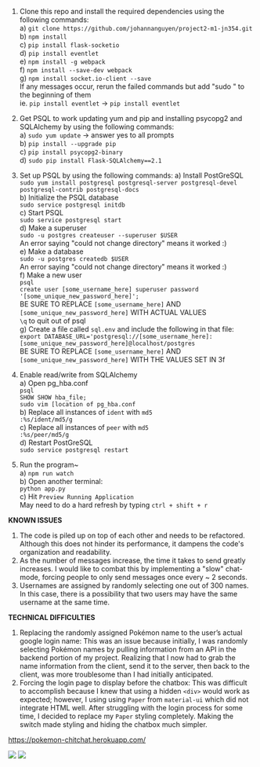 1. Clone this repo and install the required dependencies using the following commands:<br>
  a) `git clone https://github.com/johannanguyen/project2-m1-jn354.git`<br>
  b) `npm install`  
  c) `pip install flask-socketio`  
  d) `pip install eventlet`  
  e) `npm install -g webpack`  
  f) `npm install --save-dev webpack`  
  g) `npm install socket.io-client --save`<br>
  If any messages occur, rerun the failed commands but add "sudo " to the beginning of them<br>
      ie. `pip install eventlet` -> `pip install eventlet`
      
2. Get PSQL to work updating yum and pip and installing psycopg2 and SQLAlchemy
by using the following commands:<br>
  a) `sudo yum update` -> answer yes to all prompts<br>
  b) `pip install --upgrade pip`<br>
  c) `pip install psycopg2-binary`<br>
  d) `sudo pip install Flask-SQLAlchemy==2.1`
  
3. Set up PSQL by using the following commands:
  a) Install PostGreSQL<br>
      `sudo yum install postgresql postgresql-server postgresql-devel postgresql-contrib postgresql-docs`<br>
  b) Initialize the PSQL database<br>
      `sudo service postgresql initdb`<br>
  c) Start PSQL<br>
      `sudo service postgresql start`<br>
  d) Make a superuser<br>
      `sudo -u postgres createuser --superuser $USER`<br>
     An error saying "could not change directory" means it worked :)<br>
  e) Make a database<br>
      `sudo -u postgres createdb $USER`<br>
     An error saying "could not change directory" means it worked :)<br>
  f) Make a new user<br>
      `psql`<br>
      `create user [some_username_here] superuser password '[some_unique_new_password_here]';`<br>
     BE SURE TO REPLACE `[some_username_here]` AND `[some_unique_new_password_here]` WITH ACTUAL VALUES<br>
      `\q` to quit out of psql<br>
  g) Create a file called `sql.env` and include the following in that file:<br>
      `export DATABASE_URL='postgresql://[some_username_here]:[some_unique_new_password_here]@localhost/postgres`<br>
     BE SURE TO REPLACE `[some_username_here]` AND `[some_unique_new_password_here]` WITH THE VALUES SET IN 3f<br>
 
4. Enable read/write from SQLAlchemy<br>
  a) Open pg_hba.conf<br>
      `psql`<br>
      `SHOW SHOW hba_file;`<br>
      `sudo vim [location of pg_hba.conf`<br>
  b) Replace all instances of `ident` with `md5`<br>
      `:%s/ident/md5/g`<br>
  c) Replace all instances of `peer` with `md5`<br>
      `:%s/peer/md5/g`<br>
  d) Restart PostGreSQL<br>
      `sudo service postgresql restart`<br>
    
5. Run the program~<br>
  a) `npm run watch`<br>
  b) Open another terminal:<br>
       `python app.py`<br>
  c) Hit `Preview Running Application`<br>
       May need to do a hard refresh by typing `ctrl + shift + r`<br>
     
<b>KNOWN ISSUES</b>
1. The code is piled up on top of each other and needs to be refactored. Although this does not hinder its performance, it dampens the code's organization and readability.<br>
2. As the number of messages increase, the time it takes to send greatly increases. I would like to combat this by implementing a "slow" chat-mode, forcing people to only send messages once every ~ 2 seconds.<br>
3. Usernames are assigned by randomly selecting one out of 300 names. In this case, there is a possibility that two users may have the same username at the same time.

<b>TECHNICAL DIFFICULTIES</b>
1. Replacing the randomly assigned Pokémon name to the user’s actual google login name: This was an issue because initially, I was randomly selecting Pokémon names by pulling information from an API in the backend portion of my project. Realizing that I now had to grab the name information from the client, send it to the server, then back to the client, was more troublesome than I had initially anticipated.
2. Forcing the login page to display before the chatbox: This was difficult to accomplish because I knew that using a hidden `<div>` would work as expected; however, I using using `Paper` from `material-ui` which did not integrate HTML well. After struggling with the login process for some time, I decided to replace my `Paper` styling completely. Making the switch made styling and hiding the chatbox much simpler. 

https://pokemon-chitchat.herokuapp.com/

<img src="https://i.ibb.co/zbGC3vB/p2m2-1.png">
<img src="https://i.ibb.co/SJkvWZ5/p2m2.png">


